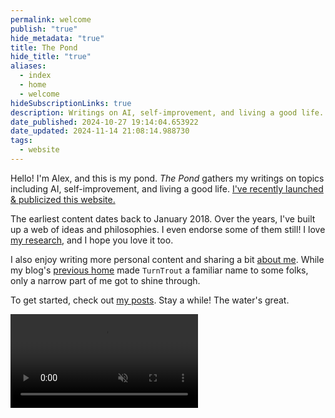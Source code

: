 ```yaml
---
permalink: welcome
publish: "true"
hide_metadata: "true"
title: The Pond
hide_title: "true"
aliases:
  - index
  - home
  - welcome
hideSubscriptionLinks: true
description: Writings on AI, self-improvement, and living a good life.
date_published: 2024-10-27 19:14:04.653922
date_updated: 2024-11-14 21:08:14.988730
tags:
  - website
---
```





Hello! I'm Alex, and this is my pond. _The Pond_ gathers my writings on topics including AI, self-improvement, and living a good life. [I've recently launched & publicized this website.](/launch)

The earliest content dates back to January 2018. Over the years, I've built up a web of ideas and philosophies. I even endorse some of them still! I love [my research](/research), and I hope you love it too.

I also enjoy writing more personal content and sharing a bit [about me](/about). While my blog's [previous home](http://www.lesswrong.com/user/turntrout) made `TurnTrout` a familiar name to some folks, only a narrow part of me got to shine through.

To get started, check out [my posts](/posts). Stay a while! The water's great.

<video autoplay="" loop="" muted="" playsinline=""><source src="https://assets.turntrout.com/static/pond-calming.webm" class="no-vsc" type="video/webm">

> </video>
